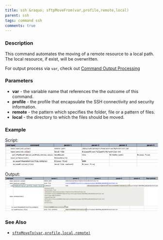 ```yaml
---
title: ssh &raquo; sftpMoveFrom(var,profile,remote,local)
parent: ssh
tags: command ssh
comments: true
---
```



### Description
This command automates the moving of a remote resource to a local path. The local resource, if exist, will be 
overwritten.

For output process via `var`, check out [Command Output Processing](index.md#command-output-processing)


### Parameters
- **var** - the variable name that references the the outcome of this command.
- **profile** - the profile that encapsulate the SSH connectivity and security information.
- **remote** - the pattern which specifies the folder, file or a pattern of files.
- **local** - the directory to which the files should be moved.


### Example
Script:<br/>
![](image/sftpMoveFrom_01.png)

Output:<br/>
![](image/sftpMoveFrom_02.png)


### See Also
- [`sftpMoveTo(var,profile,local,remote)`](sftpMoveTo(var,profile,local,remote))
